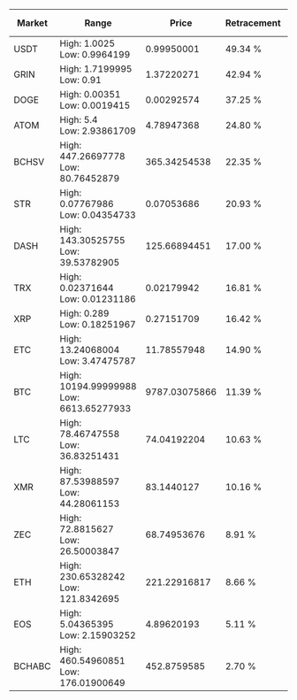 | Market | Range | Price| Retracement | Doubles to 50% |
| --- | --- | --- | --- | --- |
| USDT | High: 1.0025<br />Low: 0.9964199 | 0.99950001 | 49.34 % | 0.00 |
| GRIN | High: 1.7199995<br />Low: 0.91 | 1.37220271 | 42.94 % | 0.00 |
| DOGE | High: 0.00351<br />Low: 0.0019415 | 0.00292574 | 37.25 % | 0.00 |
| ATOM | High: 5.4<br />Low: 2.93861709 | 4.78947368 | 24.80 % | 0.00 |
| BCHSV | High: 447.26697778<br />Low: 80.76452879 | 365.34254538 | 22.35 % | 0.00 |
| STR | High: 0.07767986<br />Low: 0.04354733 | 0.07053686 | 20.93 % | 0.00 |
| DASH | High: 143.30525755<br />Low: 39.53782905 | 125.66894451 | 17.00 % | 0.00 |
| TRX | High: 0.02371644<br />Low: 0.01231186 | 0.02179942 | 16.81 % | 0.00 |
| XRP | High: 0.289<br />Low: 0.18251967 | 0.27151709 | 16.42 % | 0.00 |
| ETC | High: 13.24068004<br />Low: 3.47475787 | 11.78557948 | 14.90 % | 0.00 |
| BTC | High: 10194.99999988<br />Low: 6613.65277933 | 9787.03075866 | 11.39 % | 0.00 |
| LTC | High: 78.46747558<br />Low: 36.83251431 | 74.04192204 | 10.63 % | 0.00 |
| XMR | High: 87.53988597<br />Low: 44.28061153 | 83.1440127 | 10.16 % | 0.00 |
| ZEC | High: 72.8815627<br />Low: 26.50003847 | 68.74953676 | 8.91 % | 0.00 |
| ETH | High: 230.65328242<br />Low: 121.8342695 | 221.22916817 | 8.66 % | 0.00 |
| EOS | High: 5.04365395<br />Low: 2.15903252 | 4.89620193 | 5.11 % | 0.00 |
| BCHABC | High: 460.54960851<br />Low: 176.01900649 | 452.8759585 | 2.70 % | 0.00 |
